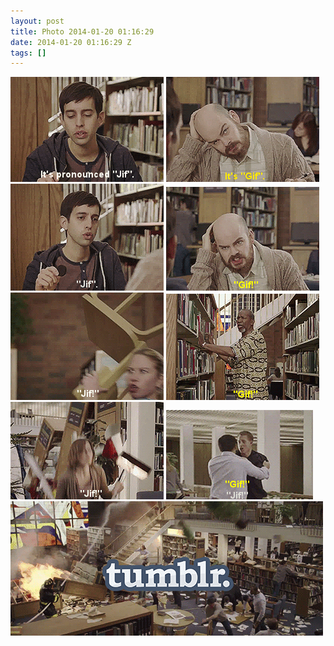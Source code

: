 ```yaml
---
layout: post
title: Photo 2014-01-20 01:16:29
date: 2014-01-20 01:16:29 Z
tags: []
---
```

![](/media/2014/01/73894008873_0.gif)
![](/media/2014/01/73894008873_1.gif)
![](/media/2014/01/73894008873_2.gif)
![](/media/2014/01/73894008873_3.gif)
![](/media/2014/01/73894008873_4.gif)
![](/media/2014/01/73894008873_5.gif)
![](/media/2014/01/73894008873_6.gif)
![](/media/2014/01/73894008873_7.gif)
![](/media/2014/01/73894008873_8.gif)

